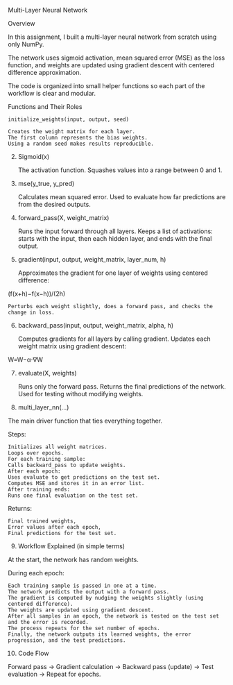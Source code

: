 Multi-Layer Neural Network

Overview

In this assignment, I built a multi-layer neural network from scratch using only NumPy.

The network uses sigmoid activation, mean squared error (MSE) as the loss function, and weights are updated using gradient descent with centered difference approximation.

The code is organized into small helper functions so each part of the workflow is clear and modular.

Functions and Their Roles

    initialize_weights(input, output, seed)

    Creates the weight matrix for each layer.
    The first column represents the bias weights.
    Using a random seed makes results reproducible.

2. Sigmoid(x)

    The activation function.
    Squashes values into a range between 0 and 1.

3. mse(y_true, y_pred)

    Calculates mean squared error.
    Used to evaluate how far predictions are from the desired outputs.

4. forward_pass(X, weight_matrix)

    Runs the input forward through all layers.
    Keeps a list of activations: starts with the input, then each hidden layer, and ends with the final output.

5. gradient(input, output, weight_matrix, layer_num, h)

    Approximates the gradient for one layer of weights using centered difference:

  (f(x+h)−f(x−h))/(2h)

    Perturbs each weight slightly, does a forward pass, and checks the change in loss.

6. backward_pass(input, output, weight_matrix, alpha, h)

    Computes gradients for all layers by calling gradient.
    Updates each weight matrix using gradient descent:

  W=W−α⋅∇W

7. evaluate(X, weights)

    Runs only the forward pass.
    Returns the final predictions of the network.
    Used for testing without modifying weights.

8. multi_layer_nn(...)

The main driver function that ties everything together.

Steps:

    Initializes all weight matrices.
    Loops over epochs.
    For each training sample:
    Calls backward_pass to update weights.
    After each epoch:
    Uses evaluate to get predictions on the test set.
    Computes MSE and stores it in an error list.
    After training ends:
    Runs one final evaluation on the test set.

Returns:

    Final trained weights,
    Error values after each epoch,
    Final predictions for the test set.

9. Workflow Explained (in simple terms)

At the start, the network has random weights.

During each epoch:

    Each training sample is passed in one at a time.
    The network predicts the output with a forward pass.
    The gradient is computed by nudging the weights slightly (using centered difference).
    The weights are updated using gradient descent.
    After all samples in an epoch, the network is tested on the test set and the error is recorded.
    The process repeats for the set number of epochs.
    Finally, the network outputs its learned weights, the error progression, and the test predictions.

10. Code Flow

Forward pass → Gradient calculation → Backward pass (update) → Test evaluation → Repeat for epochs.
